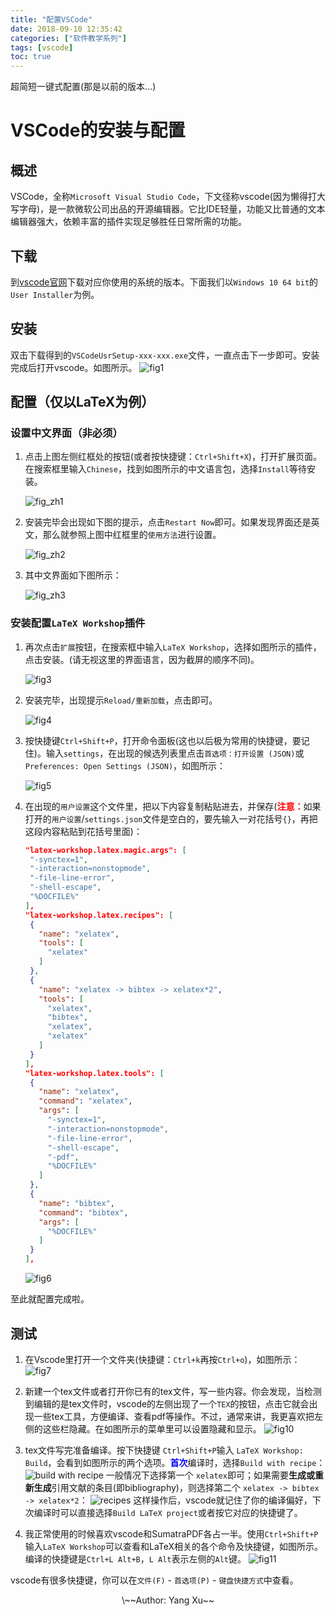 ```yaml
---
title: "配置VSCode"
date: 2018-09-10 12:35:42
categories: ["软件教学系列"]
tags: [vscode]
toc: true
---
```


超简短一键式配置(那是以前的版本...)

<!--more-->

# VSCode的安装与配置

## 概述
VSCode，全称``Microsoft Visual Studio Code``，下文径称vscode(因为懒得打大写字母)，是一款微软公司出品的开源编辑器。它比IDE轻量，功能又比普通的文本编辑器强大，依赖丰富的插件实现足够胜任日常所需的功能。

## 下载
到[vscode官网](https://code.visualstudio.com/Download)下载对应你使用的系统的版本。下面我们以``Windows 10 64 bit``的``User Installer``为例。

## 安装
双击下载得到的``VSCodeUsrSetup-xxx-xxx.exe``文件，一直点击下一步即可。安装完成后打开vscode。如图所示。
![fig1](/figure/vscode/1.png)

## 配置（仅以LaTeX为例）
### 设置中文界面（非必须）
1. 点击上图左侧红框处的按钮(或者按快捷键：``Ctrl+Shift+X``)，打开扩展页面。在搜索框里输入``Chinese``，找到如图所示的中文语言包，选择``Install``等待安装。

   ![fig_zh1](/figure/vscode/zh1.png)

1. 安装完毕会出现如下图的提示，点击``Restart Now``即可。如果发现界面还是英文，那么就参照上图中红框里的``使用方法``进行设置。

   ![fig_zh2](/figure/vscode/zh2.png)

1. 其中文界面如下图所示：

   ![fig_zh3](/figure/vscode/zh3.png)

### 安装配置``LaTeX Workshop``插件
1. 再次点击``扩展``按钮，在搜索框中输入``LaTeX Workshop``，选择如图所示的插件，点击安装。(请无视这里的界面语言，因为截屏的顺序不同)。

   ![fig3](/figure/vscode/3.png)

1. 安装完毕，出现提示``Reload/重新加载``，点击即可。

   ![fig4](/figure/vscode/4.png)

1. 按快捷键``Ctrl+Shift+P``，打开命令面板(这也以后极为常用的快捷键，要记住)。输入``settings``，在出现的候选列表里点击``首选项：打开设置 (JSON)``或``Preferences: Open Settings (JSON)``，如图所示：

   ![fig5](/figure/vscode/5.png)

1. 在出现的``用户设置``这个文件里，把以下内容复制粘贴进去，并保存(<b><font color='red'>注意：</font></b>如果打开的`` 用户设置 ``/`` settings.json ``文件是空白的，要先输入一对花括号`` {} ``，再把这段内容粘贴到花括号里面)：

    ```json
   "latex-workshop.latex.magic.args": [
     "-synctex=1",
     "-interaction=nonstopmode",
     "-file-line-error",
     "-shell-escape",
     "%DOCFILE%"
   ],
   "latex-workshop.latex.recipes": [
     {
       "name": "xelatex",
       "tools": [
         "xelatex"
       ]
     },
     {
       "name": "xelatex -> bibtex -> xelatex*2",
       "tools": [
         "xelatex",
         "bibtex",
         "xelatex",
         "xelatex"
       ]
     }
   ],
   "latex-workshop.latex.tools": [
     {
       "name": "xelatex",
       "command": "xelatex",
       "args": [
         "-synctex=1",
         "-interaction=nonstopmode",
         "-file-line-error",
         "-shell-escape",
         "-pdf",
         "%DOCFILE%"
       ]
     },
     {
       "name": "bibtex",
       "command": "bibtex",
       "args": [
         "%DOCFILE%"
       ]
     }
   ],
   ```
   ![fig6](/figure/vscode/6.png)

<!--
## 配置
为了方便广大同学，避免繁琐的手动配置，我将借助``syncing``插件自动化完成配置过程。

1. 先点击左侧``Extensions``按钮，在搜索框中输入``syncing``，点击出现的第一个插件，确认与图中无误后，点击``Install``，等待插件安装完成。如下图所示。

![fig2](/figure/vscode/2_inst_syncing.png)

2. 此插件安装完成后，点击图中所示的``Reload``，等待vscode重新加载。

![fig3](/figure/vscode/3_reload_syncing.png)

3. Reload完成后，按快捷键：``Ctrl+Shift+P``，出现一个悬浮的命令窗口，输入``syncing``，选择出现的``Syncing: Download Settings``。如下图所示。

![fig4](/figure/vscode/4_syncing_dl.png)

4. 出现如图所示的``Enter GitHub Personal Access Token ... ``时直接按回车：

![fig5](/figure/vscode/5_syncing_token.png)

5. 出现如图所示的``Enter Gist ID``时，将这一串字符``9a5d7c4bd7242257bab8a3e6554989f1``复制粘贴进去，回车：

![fig6](/figure/vscode/6_syncing_gist.png)

6. 回车之后，界面右下角可能会出现如图所示的确认信息，只要点击``Confirm to download``即可。界面左下角可以看到``syncing``插件已经在工作了，会有下载的进度提示。

![fig7](/figure/vscode/7_syncing_confirm.png)

7. 当进度提示下载完成，界面右下角会弹出如图所示的提示，点击``Reload Now``，等待vscode重新加载即可。

![fig8](/figure/vscode/8_syncing_reload.png)

8. 重新加载完成后，vscode的界面就大概是这样，熟悉的中文界面！如果没有变成中文界面，请**退出**vscode再打开。

![fig9](/figure/vscode/9_final.png)

9. 还有一件事(不是必须的，如果你电脑上没有python那就不用进行这一步了)，我的配置文件里的python路径是我自己的电脑上的，如果你的电脑上的python路径与我的不同(~~嘤~~该是显然的)，那还需要单独修改一下python的路径。步骤如下：
   (1) 按快捷键``Ctrl+Shift+P``，输入``settings``，点击出现的``首选项：打开设置(JSON)``。如图所示。
   (2) 在右半边``用户设置``里面找到如图所示的python路径，把红框里的路径修改为你电脑上``python.exe``的路径。如果是``Windows``用户，记得把``\``改成``\\``。

![fig10](/figure/vscode/10_modify_PythonPath.png)
-->

至此就配置完成啦。

## 测试
1. 在Vscode里打开一个文件夹(快捷键：``Ctrl+k``再按``Ctrl+o``)，如图所示：
   ![fig7](/figure/vscode/7.png)

1. 新建一个tex文件或者打开你已有的tex文件，写一些内容。你会发现，当检测到编辑的是tex文件时，vscode的左侧出现了一个``TEX``的按钮，点击它就会出现一些tex工具，方便编译、查看pdf等操作。不过，通常来讲，我更喜欢把左侧的这些栏隐藏。在如图所示的菜单里可以设置隐藏和显示。
   ![fig10](/figure/vscode/10.png)

1. tex文件写完准备编译。按下快捷键 `` Ctrl+Shift+P ``输入 `` LaTeX Workshop: Build ``，会看到如图所示的两个选项。<b><font color='blue'>首次</font></b>编译时，选择`` Build with recipe ``：
   ![build with recipe](/figure/vscode/buildwith.png)
   一般情况下选择第一个 `` xelatex ``即可；如果需要**生成或重新生成**引用文献的条目(即bibliography)，则选择第二个 `` xelatex -> bibtex -> xelatex*2 ``：
   ![recipes](/figure/vscode/recipes.png)
   这样操作后，vscode就记住了你的编译偏好，下次编译时可以直接选择`` Build LaTeX project ``或者按它对应的快捷键了。
   
1. 我正常使用的时候喜欢vscode和SumatraPDF各占一半。使用``Ctrl+Shift+P``输入``LaTeX Workshop``可以查看和LaTeX相关的各个命令及快捷键，如图所示。编译的快捷键是``Ctrl+L Alt+B``，``L Alt``表示左侧的``Alt``键。
   ![fig11](/figure/vscode/11.png)



vscode有很多快捷键，你可以在``文件(F)`` - ``首选项(P)`` - ``键盘快捷方式``中查看。

<center>\~~Author: Yang Xu~~</center>
